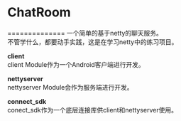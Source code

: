 # ChatRoom  
==============
一个简单的基于netty的聊天服务。  
不管学什么，都要动手实践，这是在学习netty中的练习项目。 

**client**  
client Module作为一个Android客户端进行开发。  

**nettyserver**  
nettyserver Module会作为服务端进行开发。   

**connect_sdk**  
conect_sdk作为一个底层连接库供client和nettyserver使用。
